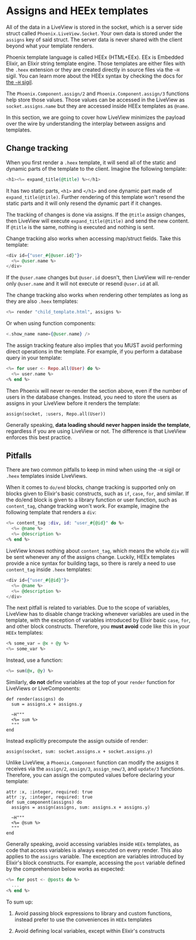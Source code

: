 # Assigns and HEEx templates

All of the data in a LiveView is stored in the socket, which is a server 
side struct called `Phoenix.LiveView.Socket`. Your own data is stored
under the `assigns` key of said struct. The server data is never shared
with the client beyond what your template renders.

Phoenix template language is called HEEx (HTML+EEx). EEx is Embedded 
Elixir, an Elixir string template engine. Those templates
are either files with the `.heex` extension or they are created
directly in source files via the `~H` sigil. You can learn more about
the HEEx syntax by checking the docs for [the `~H` sigil](`Phoenix.Component.sigil_H/2`).

The `Phoenix.Component.assign/2` and `Phoenix.Component.assign/3`
functions help store those values. Those values can be accessed
in the LiveView as `socket.assigns.name` but they are accessed
inside HEEx templates as `@name`.

In this section, we are going to cover how LiveView minimizes
the payload over the wire by understanding the interplay between
assigns and templates.

## Change tracking

When you first render a `.heex` template, it will send all of the
static and dynamic parts of the template to the client. Imagine the
following template:

```heex
<h1><%= expand_title(@title) %></h1>
```

It has two static parts, `<h1>` and `</h1>` and one dynamic part
made of `expand_title(@title)`. Further rendering of this template
won't resend the static parts and it will only resend the dynamic
part if it changes.

The tracking of changes is done via assigns. If the `@title` assign
changes, then LiveView will execute `expand_title(@title)` and send
the new content. If `@title` is the same, nothing is executed and
nothing is sent.

Change tracking also works when accessing map/struct fields.
Take this template:

```heex
<div id={"user_#{@user.id}"}>
  <%= @user.name %>
</div>
```

If the `@user.name` changes but `@user.id` doesn't, then LiveView
will re-render only `@user.name` and it will not execute or resend `@user.id`
at all.

The change tracking also works when rendering other templates as
long as they are also `.heex` templates:

```heex
<%= render "child_template.html", assigns %>
```

Or when using function components:

```heex
<.show_name name={@user.name} />
```

The assign tracking feature also implies that you MUST avoid performing
direct operations in the template. For example, if you perform a database
query in your template:

```heex
<%= for user <- Repo.all(User) do %>
  <%= user.name %>
<% end %>
```

Then Phoenix will never re-render the section above, even if the number of
users in the database changes. Instead, you need to store the users as
assigns in your LiveView before it renders the template:

    assign(socket, :users, Repo.all(User))

Generally speaking, **data loading should never happen inside the template**,
regardless if you are using LiveView or not. The difference is that LiveView
enforces this best practice.

## Pitfalls

There are two common pitfalls to keep in mind when using the `~H` sigil
or `.heex` templates inside LiveViews.

When it comes to `do/end` blocks, change tracking is supported only on blocks
given to Elixir's basic constructs, such as `if`, `case`, `for`, and similar.
If the do/end block is given to a library function or user function, such as
`content_tag`, change tracking won't work. For example, imagine the following
template that renders a `div`:

```heex
<%= content_tag :div, id: "user_#{@id}" do %>
  <%= @name %>
  <%= @description %>
<% end %>
```

LiveView knows nothing about `content_tag`, which means the whole `div` will
be sent whenever any of the assigns change. Luckily, HEEx templates provide
a nice syntax for building tags, so there is rarely a need to use `content_tag`
inside `.heex` templates:

```heex
<div id={"user_#{@id}"}>
  <%= @name %>
  <%= @description %>
</div>
```

The next pitfall is related to variables. Due to the scope of variables,
LiveView has to disable change tracking whenever variables are used in the
template, with the exception of variables introduced by Elixir basic `case`,
`for`, and other block constructs. Therefore, you **must avoid** code like
this in your `HEEx` templates:

```heex
<% some_var = @x + @y %>
<%= some_var %>
```

Instead, use a function:

```heex
<%= sum(@x, @y) %>
```

Similarly, **do not** define variables at the top of your `render` function
for LiveViews or LiveComponents:

    def render(assigns) do
      sum = assigns.x + assigns.y

      ~H"""
      <%= sum %>
      """
    end

Instead explicitly precompute the assign outside of render:

    assign(socket, sum: socket.assigns.x + socket.assigns.y)

Unlike LiveView, a `Phoenix.Component` function can modify the assigns it receives
via the `assign/2`, `assign/3`, `assign_new/3`, and `update/3` functions.
Therefore, you can assign the computed values before declaring your template:

    attr :x, :integer, required: true
    attr :y, :integer, required: true
    def sum_component(assigns) do
      assigns = assign(assigns, sum: assigns.x + assigns.y)

      ~H"""
      <%= @sum %>
      """
    end

Generally speaking, avoid accessing variables inside `HEEx` templates, as code that
access variables is always executed on every render. This also applies to the
`assigns` variable. The exception are variables introduced by Elixir's block
constructs. For example, accessing the `post` variable defined by the comprehension
below works as expected:

```heex
<%= for post <- @posts do %>
  ...
<% end %>
```

To sum up:

  1. Avoid passing block expressions to library and custom functions,
     instead prefer to use the conveniences in `HEEx` templates

  2. Avoid defining local variables, except within Elixir's constructs
